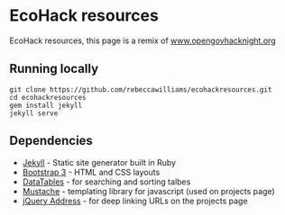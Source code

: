 # EcoHack resources

EcoHack resources, this page is a remix of www.opengovhacknight.org 

## Running locally

```console
git clone https://github.com/rebeccawilliams/ecohackresources.git
cd ecohackresources
gem install jekyll
jekyll serve
```


## Dependencies

* [Jekyll](http://jekyllrb.com/) - Static site generator built in Ruby
* [Bootstrap 3](http://getbootstrap.com) - HTML and CSS layouts
* [DataTables](http://datatables.net) - for searching and sorting talbes
* [Mustache](http://github.com/janl/mustache.js) - templating library for javascript (used on projects page)
* [jQuery Address](http://github.com/asual/jquery-address) - for deep linking URLs on the projects page

